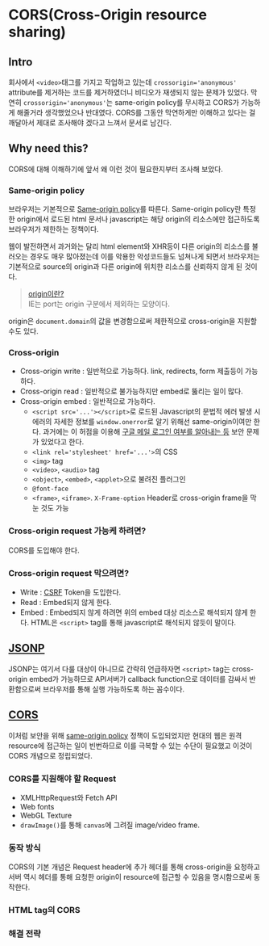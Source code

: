 # CORS(Cross-Origin resource sharing)
## Intro
회사에서 ```<video>```태그를 가지고 작업하고 있는데 ```crossorigin='anonymous'``` attribute를 제거하는 코드를 제거하였더니 비디오가 재생되지 않는 문제가 있었다. 막연히 ```crossorigin='anonymous'```는 same-origin policy를 무시하고 CORS가 가능하게 해줄거라 생각했었으나 반대였다.
CORS를 그동안 막연하게만 이해하고 있다는 걸 깨달아서 제대로 조사해야 겠다고 느껴서 문서로 남긴다.
## Why need this?
CORS에 대해 이해하기에 앞서 왜 이런 것이 필요한지부터 조사해 보았다.

### Same-origin policy
브라우저는 기본적으로 [Same-origin policy]를 따른다. Same-origin policy란 특정 한 origin에서 로드된 html 문서나 javascript는 해당 origin의 리소스에만 접근하도록 브라우저가 제한하는 정책이다.

웹이 발전하면서 과거와는 달리 html element와 XHR등이 다른 origin의 리소스를 불러오는 경우도 매우 많아졌는데 이를 악용한 악성코드들도 넘쳐나게 되면서 브라우저는 기본적으로 source의 origin과 다른 origin에 위치한 리소스를 신뢰하지 않게 된 것이다.

> [origin이란?](https://developer.mozilla.org/en-US/docs/Web/Security/Same-origin_policy#Definition_of_an_origin)<br />
> IE는 port는 origin 구분에서 제외하는 모양이다.

origin은 ```document.domain```의 값을 변경함으로써 제한적으로 cross-origin을 지원할 수도 있다.

### Cross-origin
- Cross-origin write : 일반적으로 가능하다. link, redirects, form 제출등이 가능하다.
- Cross-origin read : 일반적으로 불가능하지만 embed로 뚫리는 일이 많다.
- Cross-origin embed : 일반적으로 가능하다.
  - ```<script src='...'></script>```로 로드된 Javascript의 문법적 에러 발생 시 에러의 자세한 정보를 ```window.onerror```로 알기 위해선 same-origin이여만 한다. 과거에는 이 허점을 이용해 [구글 메일 로그인 여부를 알아내는 등](https://blog.jeremiahgrossman.com/2006/12/i-know-if-youre-logged-in-anywhere.html) 보안 문제가 있었다고 한다.
  - ```<link rel='stylesheet' href='...'>```의 CSS
  - ```<img>``` tag
  - ```<video>```, ```<audio>``` tag
  - ```<object>```, ```<embed>```, ```<applet>```으로 불려진 플러그인
  - ```@font-face```
  - ```<frame>```, ```<iframe>```. ```X-Frame-option``` Header로 cross-origin frame을 막눈 것도 가능

### Cross-origin request 가능케 하려면?
CORS를 도입해야 한다.

### Cross-origin request 막으려면?
- Write : [CSRF](https://www.owasp.org/index.php/Cross-Site_Request_Forgery_%28CSRF%29) Token을 도입한다.
- Read : Embed되지 않게 한다.
- Embed : Embed되지 않게 하려면 위의 embed 대상 리소스로 해석되지 않게 한다. HTML은 ```<script>``` tag를 통해 javascript로 해석되지 않듯이 말이다.

## [JSONP](https://ko.wikipedia.org/wiki/JSONP)
JSONP는 여기서 다룰 대상이 아니므로 간략히 언급하자면
```<script>``` tag는 cross-origin embed가 가능하므로 API서버가 callback function으로 데이터를 감싸서 반환함으로써 브라우저를 통해 실행 가능하도록 하는 꼼수이다.

## [CORS]
이처럼 보안을 위해 [same-origin policy] 정책이 도입되었지만 현대의 웹은 원격 resource에 접근하는 일이 빈번하므로 이를 극복할 수 있는 수단이 필요했고 이것이 CORS 개념으로 정립되었다.

### CORS를 지원해야 할 Request
- XMLHttpRequest와 Fetch API
- Web fonts
- WebGL Texture
- ```drawImage()```를 통해 ```canvas```에 그려질 image/video frame.

### 동작 방식
CORS의 기본 개념은 Request header에 추가 헤더를 통해 cross-origin을 요청하고 서버 역시 헤더를 통해 요청한 origin이 resource에 접근할 수 있음을 명시함으로써 동작한다.


### HTML tag의 CORS

### 해결 전략


[same-origin policy]:(https://developer.mozilla.org/en-US/docs/Web/Security/Same-origin_policy)
[CORS]:(https://developer.mozilla.org/en-US/docs/Web/HTTP/CORS)
